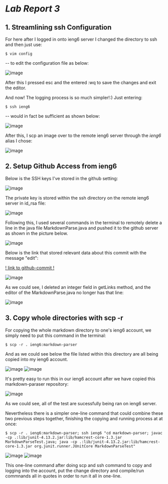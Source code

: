 # _**Lab Report 3**_

## **1. Streamlining ssh Configuration**
For here after I logged in onto ieng6 server I changed the directory to ssh and then just use:

```
$ vim config
```
-- to edit the configuration file as below:

![image](./lab3/1-1.jpg)


After this I pressed esc and the entered :wq to save the changes and exit the editor. 

And now! The logging process is so much simpler!:) Just entering:

```
$ ssh ieng6
```

-- would in fact be sufficient as shown below: 

![image](./lab3/1-2.jpg)

After this, I scp an image over to the remote ieng6 server through the *ieng6* alias I chose:

![image](./lab3/1-3.jpg)

## **2. Setup Github Access from ieng6**

Below is the SSH keys I've stored in the github setting:

![image](./lab3/2-1.jpg)

The private key is stored within the ssh directory on the remote ieng6 server in id_rsa file:

![image](./lab3/2-2.jpg)

Following this, I used several commands in the terminal to remotely delete a line in the java file MarkdownParse.java and pushed it to the github server as shown in the picture below.

![image](./lab3/2-3.jpg)

Below is the link that stored relevant data about this commit with the message "edit":

[! link to github-commit !](https://github.com/Angelsofttoy/markdown-parser/commit/f9d9f81a540ead9d9e8efc3b98e03db8eb129900)

![image](./lab3/2-5.jpg)

As we could see, I deleted an integer field in getLinks method, and the editor of the MarkdownParse.java no longer has that line:

![image](./lab3/2-4.jpg)

## **3. Copy whole directories with scp -r**
For copying the whole markdown directory to one's ieng6 account, we simply need to put this command in the terminal:

```
$ scp -r . ieng6:markdown-parser 
```
And as we could see below the file listed within this directory are all being copied into my ieng6 account. 

![image](./lab3/3-1.jpg)
![image](./lab3/3-2.jpg)

It's pretty easy to run this in our ieng6 account after we have copied this markdown-paraser repository: 

![image](./lab3/3-3.jpg)

As we could see, all of the test are sucessfully being ran on ieng6 server. 
 
Nevertheless there is a simpler one-line command that could combine these two previous steps together, finishing the copying and running process at at once:

```
$ scp -r . ieng6:markdown-parser; ssh ieng6 "cd markdown-parser; javac -cp .:lib/junit-4.13.2.jar:lib/hamcrest-core-1.3.jar MarkdownParseTest.java; java -cp .:lib/junit-4.13.2.jar:lib/hamcrest-core-1.3.jar org.junit.runner.JUnitCore MarkdownParseTest"
```
![image](./lab3/3-4.jpg)
![image](./lab3/3-5.jpg)

This one-line command after doing scp and ssh command to copy and logging into the account, put the change directory and compile/run commnands all in quotes in order to run it all in one-line. 
